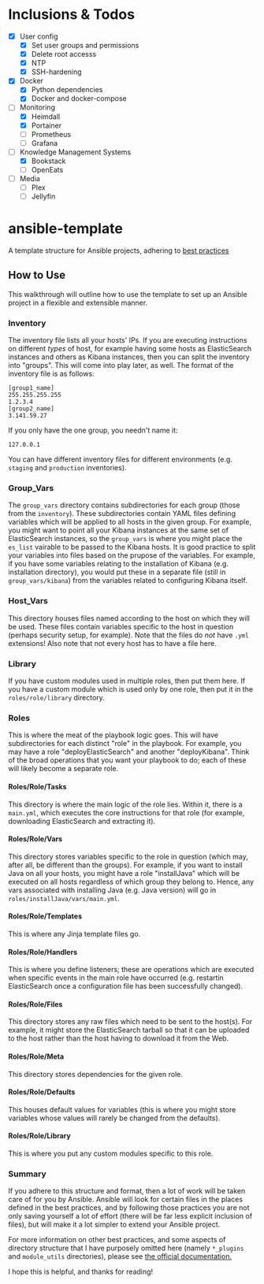 # Inclusions & Todos

- [x] User config
  - [x] Set user groups and permissions
  - [x] Delete root accesss
  - [x] NTP
  - [x] SSH-hardening
- [x] Docker
  - [x] Python dependencies
  - [x] Docker and docker-compose
- [ ] Monitoring
  - [x] Heimdall
  - [x] Portainer
  - [ ] Prometheus
  - [ ] Grafana
- [ ] Knowledge Management Systems
  - [x] Bookstack
  - [ ] OpenEats
- [ ] Media
  - [ ] Plex
  - [ ] Jellyfin

# ansible-template
A template structure for Ansible projects, adhering to [best practices](http://docs.ansible.com/ansible/latest/playbooks_best_practices.html#directory-layout)

## How to Use

This walkthrough will outline how to use the template to set up an Ansible project in a flexible and extensible manner.

### Inventory

The inventory file lists all your hosts' IPs. If you are executing instructions on different *types* of host, for example having some hosts as ElasticSearch instances and others as Kibana instances, then you can split the inventory into "groups". This will come into play later, as well. The format of the inventory file is as follows:

```
[group1_name]
255.255.255.255
1.2.3.4
[group2_name]
3.141.59.27
```

If you only have the one group, you needn't name it:

```
127.0.0.1
```

You can have different inventory files for different environments (e.g. `staging` and `production` inventories).

### Group_Vars

The `group_vars` directory contains subdirectories for each group (those from the `inventory`). These subdirectories contain YAML files defining variables which will be applied to all hosts in the given group. For example, you might want to point all your Kibana instances at the same set of ElasticSearch instances, so the `group_vars` is where you might place the `es_list` vairable to be passed to the Kibana hosts. It is good practice to split your variables into files based on the prupose of the variables. For example, if you have some variables relating to the installation of Kibana (e.g. installation directory), you would put these in a separate file (still in `group_vars/kibana`) from the variables related to configuring Kibana itself.

### Host_Vars

This directory houses files named according to the host on which they will be used. These files contain variables specific to the host in question (perhaps security setup, for example). Note that the files do *not* have `.yml` extensions! Also note that not every host has to have a file here.

### Library

If you have custom modules used in multiple roles, then put them here. If you have a custom module which is used only by one role, then put it in the `roles/role/library` directory.

### Roles

This is where the meat of the playbook logic goes. This will have subdirectories for each distinct "role" in the playbook. For example, you may have a role "deployElasticSearch" and another "deployKibana". Think of the broad operations that you want your playbook to do; each of these will likely become a separate role.

#### Roles/Role/Tasks

This directory is where the main logic of the role lies. Within it, there is a `main.yml`, which executes the core instructions for that role (for example, downloading ElasticSearch and extracting it). 

#### Roles/Role/Vars

This directory stores variables specific to the role in question (which may, after all, be different than the groups). For example, if you want to install Java on all your hosts, you might have a role "installJava" which will be executed on all hosts regardless of which group they belong to. Hence, any vars associated with installing Java (e.g. Java version) will go in `roles/installJava/vars/main.yml`.

#### Roles/Role/Templates

This is where any Jinja template files go.

#### Roles/Role/Handlers

This is where you define listeners; these are operations which are executed when specific events in the main role have occurred (e.g. restartin ElasticSearch once a configuration file has been successfully changed).

#### Roles/Role/Files

This directory stores any raw files which need to be sent to the host(s). For example, it might store the ElasticSearch tarball so that it can be uploaded to the host rather than the host having to download it from the Web.

#### Roles/Role/Meta

This directory stores dependencies for the given role.

#### Roles/Role/Defaults

This houses default values for variables (this is where you might store variables whose values will rarely be changed from the defaults).

#### Roles/Role/Library

This is where you put any custom modules specific to this role.

### Summary

If you adhere to this structure and format, then a lot of work will be taken care of for you by Ansible. Ansible will look for certain files in the places defined in the best practices, and by following those practices you are not only saving yourself a lot of effort (there will be far less explicit inclusion of files), but will make it a lot simpler to extend your Ansible project. 

For more information on other best practices, and some aspects of directory structure that I have purposely omitted here (namely `*_plugins` and `module_utils` directories), please see [the official documentation.](http://docs.ansible.com/ansible/latest/playbooks_best_practices.html#directory-layout) 

I hope this is helpful, and thanks for reading!
